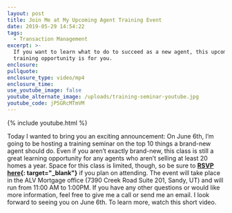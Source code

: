 ```yaml
---
layout: post
title: Join Me at My Upcoming Agent Training Event
date: 2019-05-29 14:54:22
tags:
  - Transaction Management
excerpt: >-
  If you want to learn what to do to succeed as a new agent, this upcoming
  training opportunity is for you.
enclosure:
pullquote:
enclosure_type: video/mp4
enclosure_time:
use_youtube_image: false
youtube_alternate_image: /uploads/training-seminar-youtube.jpg
youtube_code: jP5GRcMTmVM
---
```


{% include youtube.html %}

Today I wanted to bring you an exciting announcement: On June 6th, I’m going to be hosting a training seminar on the top 10 things a brand-new agent should do. Even if you aren’t exactly brand-new, this class is still a great learning opportunity for any agents who aren’t selling at least 20 homes a year. Space for this class is limited, though, so be sure to **[RSVP here](http://google.com){: target="_blank"}** if you plan on attending. The event will take place in the ALV Mortgage office (7390 Creek Road Suite 201, Sandy, UT) and will run from 11:00 AM to 1:00PM. If you have any other questions or would like more information, feel free to give me a call or send me an email. I look forward to seeing you on June 6th. To learn more, watch this short video.